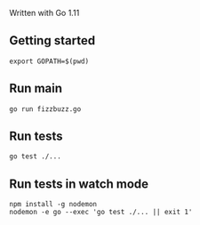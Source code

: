 Written with Go 1.11

## Getting started

```
export GOPATH=$(pwd)
```

## Run main

```
go run fizzbuzz.go
```

## Run tests

```
go test ./...
```

## Run tests in watch mode

```
npm install -g nodemon
nodemon -e go --exec 'go test ./... || exit 1'
```
